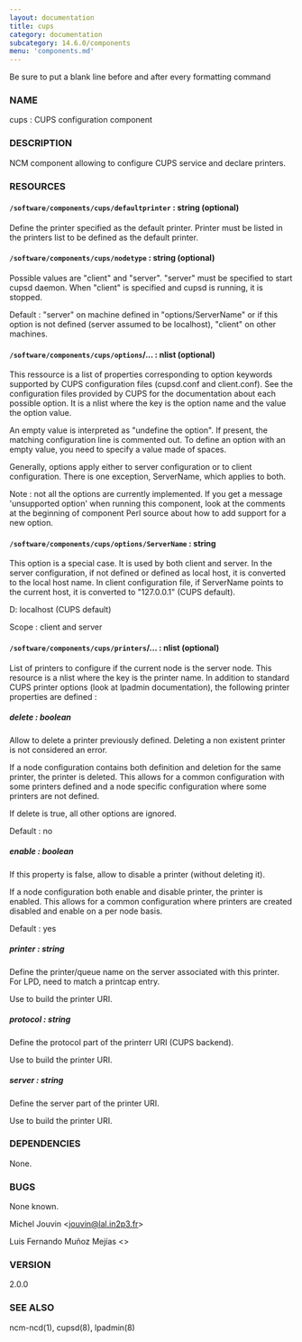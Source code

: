 ```yaml
---
layout: documentation
title: cups
category: documentation
subcategory: 14.6.0/components
menu: 'components.md'
---
```

Be sure to put a blank line before and after every formatting command

### NAME

cups : CUPS configuration component

### DESCRIPTION

NCM component allowing to configure CUPS service and declare printers.

### RESOURCES

#### `/software/components/cups/defaultprinter` : string (optional)

Define the printer specified as the default printer. Printer must be listed in the printers list to be defined as
the default printer.

#### `/software/components/cups/nodetype` : string (optional)

Possible values are "client" and "server". "server" must be specified to start cupsd daemon.
When "client" is specified and cupsd is running, it is stopped.

Default : "server" on machine defined in "options/ServerName" or if this option is not defined (server assumed
to be localhost), "client" on other machines.

#### `/software/components/cups/options`/... : nlist (optional)

This ressource is a list of properties corresponding to option keywords supported by CUPS configuration
files (cupsd.conf and client.conf). See the configuration files provided by CUPS for the documentation about
each possible option. It is a nlist where the key is the option name and the value the option value.

An empty value is interpreted as "undefine the option". If present, the matching configuration line is
commented out. To define an option with an empty value, you need to specify a value made of spaces.

Generally, options apply either to server configuration or to client configuration. There is
one exception, ServerName, which applies to both.

Note : not all the options are currently implemented. If you get a message 'unsupported option' when
running this component, look at the comments at the beginning of component Perl source about how to add
support for a new option.

#### `/software/components/cups/options/ServerName` : string

This option is a special case. It is used by both client and server. In the server configuration, if not defined
or defined as local host, it is converted to the local host name. In client configuration file, if ServerName
points to the current host, it is converted to "127.0.0.1" (CUPS default).

D: localhost (CUPS default)

Scope : client and server

#### `/software/components/cups/printers`/... : nlist (optional)

List of printers to configure if the current node is the server node. This resource is a nlist where the key is
the printer name. In addition to standard CUPS printer options (look at lpadmin
documentation), the following printer properties are defined :

##### delete : boolean

Allow to delete a printer previously defined. Deleting a non existent printer is not considered an error.

If a node configuration contains both definition and deletion for the same printer, the printer is deleted.
This allows for a common configuration with some printers defined and a node specific configuration where
some printers are not defined.

If delete is true, all other options are ignored.

Default : no

##### enable : boolean

If this property is false, allow to disable a printer (without deleting it).

If a node configuration both enable and disable printer, the printer is enabled. This allows for a common
configuration where printers are created disabled and enable on a per node basis.

Default : yes

##### printer : string

Define the printer/queue name on the server associated with this printer. For LPD, need to match a printcap entry.

Use to build the printer URI.

##### protocol : string

Define the protocol part of the printerr URI (CUPS backend).

Use to build the printer URI.

##### server : string

Define the server part of the printer URI.

Use to build the printer URI.

### DEPENDENCIES

None.

### BUGS

None known.

Michel Jouvin &lt;jouvin@lal.in2p3.fr&gt;

Luis Fernando Muñoz Mejías &lt;&gt;

### VERSION

2.0.0

### SEE ALSO

ncm-ncd(1), cupsd(8), lpadmin(8)
